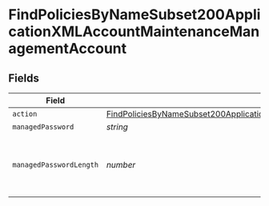 # FindPoliciesByNameSubset200ApplicationXMLAccountMaintenanceManagementAccount


## Fields

| Field                                                                                                                                                                                               | Type                                                                                                                                                                                                | Required                                                                                                                                                                                            | Description                                                                                                                                                                                         | Example                                                                                                                                                                                             |
| --------------------------------------------------------------------------------------------------------------------------------------------------------------------------------------------------- | --------------------------------------------------------------------------------------------------------------------------------------------------------------------------------------------------- | --------------------------------------------------------------------------------------------------------------------------------------------------------------------------------------------------- | --------------------------------------------------------------------------------------------------------------------------------------------------------------------------------------------------- | --------------------------------------------------------------------------------------------------------------------------------------------------------------------------------------------------- |
| `action`                                                                                                                                                                                            | [FindPoliciesByNameSubset200ApplicationXMLAccountMaintenanceManagementAccountAction](../../models/operations/findpoliciesbynamesubset200applicationxmlaccountmaintenancemanagementaccountaction.md) | :heavy_minus_sign:                                                                                                                                                                                  | N/A                                                                                                                                                                                                 |                                                                                                                                                                                                     |
| `managedPassword`                                                                                                                                                                                   | *string*                                                                                                                                                                                            | :heavy_minus_sign:                                                                                                                                                                                  | N/A                                                                                                                                                                                                 |                                                                                                                                                                                                     |
| `managedPasswordLength`                                                                                                                                                                             | *number*                                                                                                                                                                                            | :heavy_minus_sign:                                                                                                                                                                                  | Only necessary when utilizing the random action                                                                                                                                                     | 8                                                                                                                                                                                                   |
